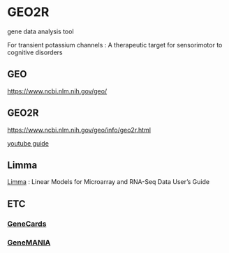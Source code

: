 # GEO2R
gene data analysis tool

For transient potassium channels : A therapeutic target for sensorimotor to cognitive disorders


## GEO
https://www.ncbi.nlm.nih.gov/geo/

## GEO2R
https://www.ncbi.nlm.nih.gov/geo/info/geo2r.html

[youtube guide](https://www.youtube.com/watch?v=EUPmGWS8ik0)

## Limma
[Limma](https://bioconductor.org/packages/release/bioc/vignettes/limma/inst/doc/usersguide.pdf) : Linear Models for Microarray and RNA-Seq Data User’s Guide

## ETC
### [GeneCards](https://www.genecards.org/)

### [GeneMANIA](https://genemania.org/)
